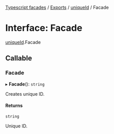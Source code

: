 [Typescript facades](../index.md) / [Exports](../modules.md) / [uniqueId](../modules/uniqueId.md) / Facade

# Interface: Facade

[uniqueId](../modules/uniqueId.md).Facade

## Callable

### Facade

▸ **Facade**(): `string`

Creates unique ID.

#### Returns

`string`

Unique ID.
